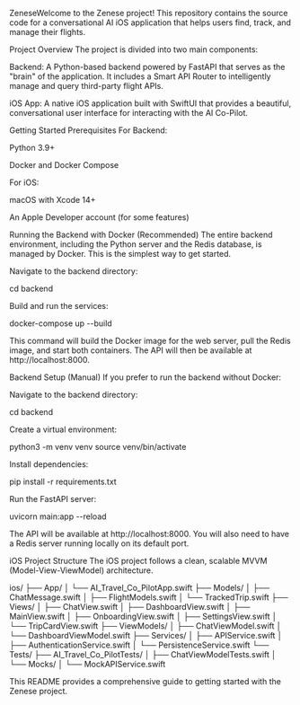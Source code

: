 ZeneseWelcome to the Zenese project! This repository contains the source code for a conversational AI iOS application that helps users find, track, and manage their flights.

Project Overview
The project is divided into two main components:

Backend: A Python-based backend powered by FastAPI that serves as the "brain" of the application. It includes a Smart API Router to intelligently manage and query third-party flight APIs.

iOS App: A native iOS application built with SwiftUI that provides a beautiful, conversational user interface for interacting with the AI Co-Pilot.

Getting Started
Prerequisites
For Backend:

Python 3.9+

Docker and Docker Compose

For iOS:

macOS with Xcode 14+

An Apple Developer account (for some features)

Running the Backend with Docker (Recommended)
The entire backend environment, including the Python server and the Redis database, is managed by Docker. This is the simplest way to get started.

Navigate to the backend directory:

cd backend

Build and run the services:

docker-compose up --build

This command will build the Docker image for the web server, pull the Redis image, and start both containers. The API will then be available at http://localhost:8000.

Backend Setup (Manual)
If you prefer to run the backend without Docker:

Navigate to the backend directory:

cd backend

Create a virtual environment:

python3 -m venv venv
source venv/bin/activate

Install dependencies:

pip install -r requirements.txt

Run the FastAPI server:

uvicorn main:app --reload

The API will be available at http://localhost:8000. You will also need to have a Redis server running locally on its default port.

iOS Project Structure
The iOS project follows a clean, scalable MVVM (Model-View-ViewModel) architecture.

ios/
├── App/
│   └── AI_Travel_Co_PilotApp.swift
├── Models/
│   ├── ChatMessage.swift
│   ├── FlightModels.swift
│   └── TrackedTrip.swift
├── Views/
│   ├── ChatView.swift
│   ├── DashboardView.swift
│   ├── MainView.swift
│   ├── OnboardingView.swift
│   ├── SettingsView.swift
│   └── TripCardView.swift
├── ViewModels/
│   ├── ChatViewModel.swift
│   └── DashboardViewModel.swift
├── Services/
│   ├── APIService.swift
│   ├── AuthenticationService.swift
│   └── PersistenceService.swift
└── Tests/
    ├── AI_Travel_Co_PilotTests/
    │   ├── ChatViewModelTests.swift
    │   └── Mocks/
    │       └── MockAPIService.swift

This README provides a comprehensive guide to getting started with the Zenese project.
